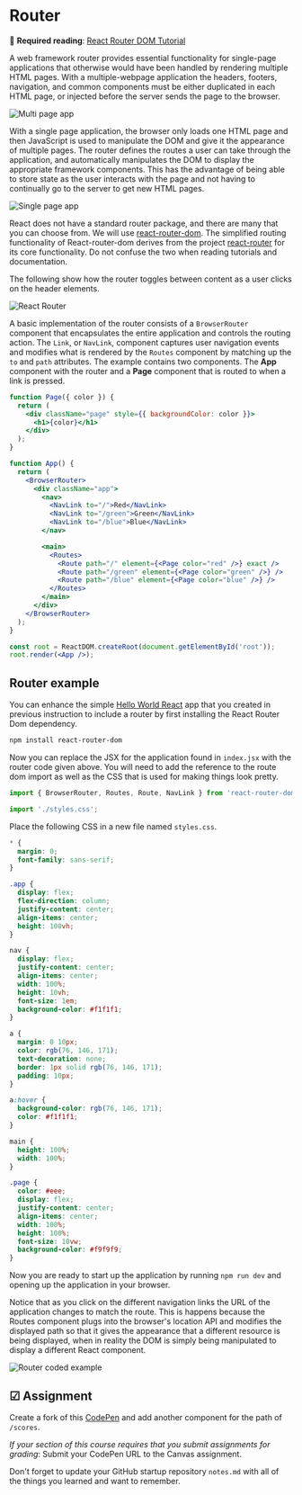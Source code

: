 # Router

🔑 **Required reading**: [React Router DOM Tutorial](https://blog.webdevsimplified.com/2022-07/react-router/)

A web framework router provides essential functionality for single-page applications that otherwise would have been handled by rendering multiple HTML pages. With a multiple-webpage application the headers, footers, navigation, and common components must be either duplicated in each HTML page, or injected before the server sends the page to the browser.

![Multi page app](multipageapp.png)

With a single page application, the browser only loads one HTML page and then JavaScript is used to manipulate the DOM and give it the appearance of multiple pages. The router defines the routes a user can take through the application, and automatically manipulates the DOM to display the appropriate framework components. This has the advantage of being able to store state as the user interacts with the page and not having to continually go to the server to get new HTML pages.

![Single page app](singlepageapp.png)

React does not have a standard router package, and there are many that you can choose from. We will use [react-router-dom](https://www.npmjs.com/package/react-router-dom). The simplified routing functionality of React-router-dom derives from the project [react-router](https://www.npmjs.com/package/react-router) for its core functionality. Do not confuse the two when reading tutorials and documentation.

The following show how the router toggles between content as a user clicks on the header elements.

![React Router](routerPenExample.gif)

A basic implementation of the router consists of a `BrowserRouter` component that encapsulates the entire application and controls the routing action. The `Link`, or `NavLink`, component captures user navigation events and modifies what is rendered by the `Routes` component by matching up the `to` and `path` attributes. The example contains two components. The **App** component with the router and a **Page** component that is routed to when a link is pressed.

```jsx
function Page({ color }) {
  return (
    <div className="page" style={{ backgroundColor: color }}>
      <h1>{color}</h1>
    </div>
  );
}

function App() {
  return (
    <BrowserRouter>
      <div className="app">
        <nav>
          <NavLink to="/">Red</NavLink>
          <NavLink to="/green">Green</NavLink>
          <NavLink to="/blue">Blue</NavLink>
        </nav>

        <main>
          <Routes>
            <Route path="/" element={<Page color="red" />} exact />
            <Route path="/green" element={<Page color="green" />} />
            <Route path="/blue" element={<Page color="blue" />} />
          </Routes>
        </main>
      </div>
    </BrowserRouter>
  );
}

const root = ReactDOM.createRoot(document.getElementById('root'));
root.render(<App />);
```

## Router example

You can enhance the simple [Hello World React](../introduction/introduction.md#react-hello-world) app that you created in previous instruction to include a router by first installing the React Router Dom dependency.

```sh
npm install react-router-dom
```

Now you can replace the JSX for the application found in `index.jsx` with the router code given above. You will need to add the reference to the route dom import as well as the CSS that is used for making things look pretty.

```jsx
import { BrowserRouter, Routes, Route, NavLink } from 'react-router-dom';

import './styles.css';
```

Place the following CSS in a new file named `styles.css`.

```css
* {
  margin: 0;
  font-family: sans-serif;
}

.app {
  display: flex;
  flex-direction: column;
  justify-content: center;
  align-items: center;
  height: 100vh;
}

nav {
  display: flex;
  justify-content: center;
  align-items: center;
  width: 100%;
  height: 10vh;
  font-size: 1em;
  background-color: #f1f1f1;
}

a {
  margin: 0 10px;
  color: rgb(76, 146, 171);
  text-decoration: none;
  border: 1px solid rgb(76, 146, 171);
  padding: 10px;
}

a:hover {
  background-color: rgb(76, 146, 171);
  color: #f1f1f1;
}

main {
  height: 100%;
  width: 100%;
}

.page {
  color: #eee;
  display: flex;
  justify-content: center;
  align-items: center;
  width: 100%;
  height: 100%;
  font-size: 10vw;
  background-color: #f9f9f9;
}
```

Now you are ready to start up the application by running `npm run dev` and opening up the application in your browser.

Notice that as you click on the different navigation links the URL of the application changes to match the route. This is happens because the Routes component plugs into the browser's location API and modifies the displayed path so that it gives the appearance that a different resource is being displayed, when in reality the DOM is simply being manipulated to display a different React component.

![Router coded example](routerCodedExample.gif)

## ☑ Assignment

Create a fork of this [CodePen](https://codepen.io/leesjensen/pen/poKLKaX) and add another component for the path of `/scores`.

_If your section of this course requires that you submit assignments for grading_: Submit your CodePen URL to the Canvas assignment.

Don't forget to update your GitHub startup repository `notes.md` with all of the things you learned and want to remember.
